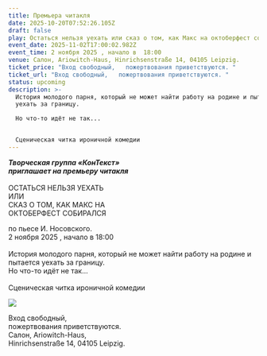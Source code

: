 ```yaml
---
title: Премьера читакля
date: 2025-10-20T07:52:26.105Z
draft: false
play: Остаться нельзя уехать или сказ о том, как Макс на октоберфест собирался
event_date: 2025-11-02T17:00:02.982Z
event_time: 2 ноября 2025 , начало в  18:00
venue: Салон, Ariowitch-Haus, Hinrichsenstraße 14, 04105 Leipzig.
ticket_price: "Вход свободный,   пожертвования приветствуются. "
ticket_url: "Вход свободный,   пожертвования приветствуются. "
status: upcoming
description: >-
  История молодого парня, который не может найти работу на родине и пытается
  уехать за границу. 

  Но что-то идёт не так... 


  Сценическая читка ироничной комедии
---
```

***Творческая группа «КонТекст»***\
***приглашает на премьеру читакля***\
\
ОСТАТЬСЯ НЕЛЬЗЯ УЕХАТЬ\
ИЛИ\
СКАЗ О ТОМ, КАК МАКС НА\
ОКТОБЕРФЕСТ СОБИРАЛСЯ

по пьесе И. Носовского.\
2 ноября 2025 , начало в 18:00\
\
История молодого парня, который не может найти работу на родине и пытается уехать за границу.\
Но что-то идёт не так...\
\
Сценическая читка ироничной комедии

![](/images/photo_2025-10-16_11-46-13.jpg)

Вход свободный,\
пожертвования приветствуются.\
Салон, Ariowitch-Haus,\
Hinrichsenstraße 14, 04105 Leipzig.